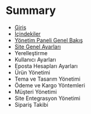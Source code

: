 # Summary

* [Giriş](README.md)
* [İçindekiler](ic-indekiler.md)
* [Yönetim Paneli Genel Bakış](yonetim-paneli-genel-bakis.md)
* [Site Genel Ayarları](site-genel-ayarlari.md)
* Yerelleştirme
* Kullanıcı Ayarları
* Eposta Hesapları Ayarları
* Ürün Yönetimi
* Tema ve Tasarım Yönetimi
* Ödeme ve Kargo Yöntemleri
* Müşteri Yönetimi
* Site Entegrasyon Yönetimi
* Sipariş Takibi

